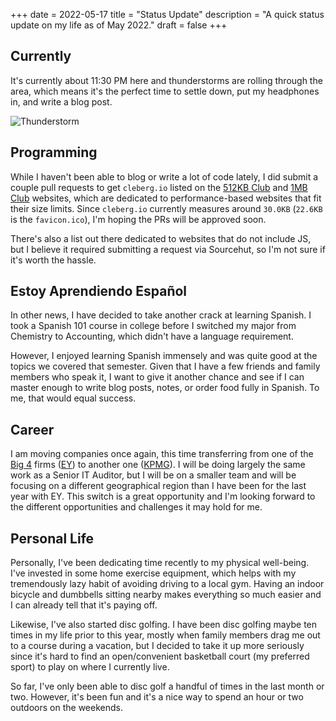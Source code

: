 +++
date = 2022-05-17
title = "Status Update"
description = "A quick status update on my life as of May 2022."
draft = false
+++

## Currently

It's currently about 11:30 PM here and thunderstorms are rolling through the
area, which means it's the perfect time to settle down, put my headphones in,
and write a blog post.

![Thunderstorm](https://img.cleberg.io/blog/20220517-status-update/thunderstorm.jpg)

## Programming

While I haven't been able to blog or write a lot of code lately, I did submit a
couple pull requests to get `cleberg.io` listed on the
[512KB Club](https://512kb.club/) and [1MB Club](https://1mb.club/) websites,
which are dedicated to performance-based websites that fit their size limits.
Since `cleberg.io` currently measures around `30.0KB` (`22.6KB` is the
`favicon.ico`), I'm hoping the PRs will be approved soon.

There's also a list out there dedicated to websites that do not include JS, but
I believe it required submitting a request via Sourcehut, so I'm not sure if
it's worth the hassle.

## Estoy Aprendiendo Español

In other news, I have decided to take another crack at learning Spanish. I took
a Spanish 101 course in college before I switched my major from Chemistry to
Accounting, which didn't have a language requirement.

However, I enjoyed learning Spanish immensely and was quite good at the topics
we covered that semester. Given that I have a few friends and family members who
speak it, I want to give it another chance and see if I can master enough to
write blog posts, notes, or order food fully in Spanish. To me, that would equal
success.

## Career

I am moving companies once again, this time transferring from one of the
[Big 4](https://en.wikipedia.org/wiki/Big_Four_accounting_firms) firms
([EY](https://en.wikipedia.org/wiki/Ernst_%26_Young)) to another one
([KPMG](https://en.wikipedia.org/wiki/KPMG)). I will be doing largely the same
work as a Senior IT Auditor, but I will be on a smaller team and will be
focusing on a different geographical region than I have been for the last year
with EY. This switch is a great opportunity and I'm looking forward to the
different opportunities and challenges it may hold for me.

## Personal Life

Personally, I've been dedicating time recently to my physical well-being. I've
invested in some home exercise equipment, which helps with my tremendously lazy
habit of avoiding driving to a local gym. Having an indoor bicycle and dumbbells
sitting nearby makes everything so much easier and I can already tell that it's
paying off.

Likewise, I've also started disc golfing. I have been disc golfing maybe ten
times in my life prior to this year, mostly when family members drag me out to a
course during a vacation, but I decided to take it up more seriously since it's
hard to find an open/convenient basketball court (my preferred sport) to play on
where I currently live.

So far, I've only been able to disc golf a handful of times in the last month or
two. However, it's been fun and it's a nice way to spend an hour or two outdoors
on the weekends.
